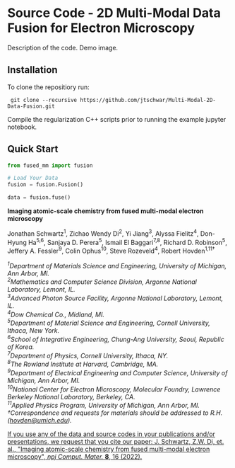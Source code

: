 # Source Code - 2D Multi-Modal Data Fusion for Electron Microscopy

Description of the code. Demo image.

## Installation 

To clone the repositiory run: 

` git clone --recursive https://github.com/jtschwar/Multi-Modal-2D-Data-Fusion.git`

Compile the regularization C++ scripts prior to running the example jupyter notebook.

## Quick Start

```python
from fused_mm import fusion

# Load Your Data
fusion = fusion.Fusion()

data = fusion.fuse()
```

**Imaging atomic-scale chemistry from fused multi-modal electron microscopy**

Jonathan Schwartz<sup>1</sup>, Zichao Wendy Di<sup>2</sup>, Yi Jiang<sup>3</sup>, Alyssa Fielitz<sup>4</sup>, Don-Hyung Ha<sup>5,6</sup>, Sanjaya D. Perera<sup>5</sup>, Ismail El Baggari<sup>7,8</sup>, Richard D. Robinson<sup>5</sup>, Jeffery A. Fessler<sup>9</sup>, Colin Ophus<sup>10</sup>, Steve Rozeveld<sup>4</sup>, Robert Hovden<sup>1,11†</sup>

*<sup>1</sup>Department of Materials Science and Engineering, University of Michigan, Ann Arbor, MI.*    
*<sup>2</sup>Mathematics and Computer Science Division, Argonne National Laboratory, Lemont, IL.*     
*<sup>3</sup>Advanced Photon Source Facility, Argonne National Laboratory, Lemont, IL.*     
*<sup>4</sup>Dow Chemical Co., Midland, MI.*    
*<sup>5</sup>Department of Material Science and Engineering, Cornell University, Ithaca, New York.*    
*<sup>6</sup>School of Integrative Engineering, Chung-Ang University, Seoul, Republic of Korea.*    
*<sup>7</sup>Department of Physics, Cornell University, Ithaca, NY.*    
*<sup>8</sup>The Rowland Institute at Harvard, Cambridge, MA.*    
*<sup>9</sup>Department of Electrical Engineering and Computer Science, University of Michigan, Ann Arbor, MI.*    
*<sup>10</sup>National Center for Electron Microscopy, Molecular Foundry, Lawrence Berkeley National Laboratory, Berkeley, CA.*    
*<sup>11</sup>Applied Physics Program, University of Michigan, Ann Arbor, MI.*   
*†Correspondence and requests for materials should be addressed to R.H. (hovden@umich.edu).*    

[If you use any of the data and source codes in your publications and/or presentations, we request that you cite our paper: J. Schwartz, Z.W. Di, et. al., "Imaging atomic-scale chemistry from fused multi-modal electron microscopy", _npj Comput. Mater._ **8**, 16 (2022).](https://www.nature.com/articles/s41524-021-00692-5)


